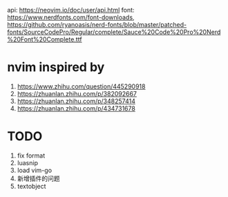 api: https://neovim.io/doc/user/api.html
font: https://www.nerdfonts.com/font-downloads, https://github.com/ryanoasis/nerd-fonts/blob/master/patched-fonts/SourceCodePro/Regular/complete/Sauce%20Code%20Pro%20Nerd%20Font%20Complete.ttf

# nvim inspired by
1. https://www.zhihu.com/question/445290918
2. https://zhuanlan.zhihu.com/p/382092667 
3. https://zhuanlan.zhihu.com/p/348257414
4. https://zhuanlan.zhihu.com/p/434731678

# TODO
1. fix format
2. luasnip
3. load vim-go
4. 新增插件的问题
5. textobject
